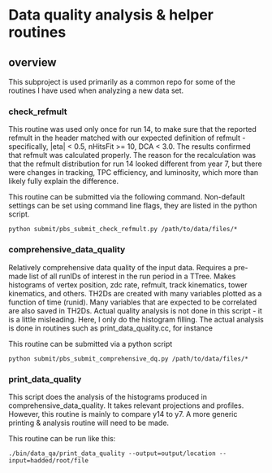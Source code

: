 # Data quality analysis & helper routines

## overview
This subproject is used primarily as a common repo for some of the routines I have used when analyzing a new data set.


### check_refmult
This routine was used only once for run 14, to make sure that the reported refmult in the header matched with our expected definition of refmult -
specifically, |eta| < 0.5, nHitsFit >= 10, DCA < 3.0. The results confirmed that refmult was calculated properly. The reason for the recalculation was
that the refmult distribution for run 14 looked different from year 7, but there were changes in tracking, TPC efficiency, and luminosity, which more than
likely fully explain the difference.

This routine can be submitted via the following command. Non-default settings can be set using command line flags, they are listed in the python script.
```
python submit/pbs_submit_check_refmult.py /path/to/data/files/*

```

### comprehensive_data_quality
Relatively comprehensive data quality of the input data. Requires a pre-made list of all runIDs of interest in the run period in a TTree.
Makes histograms of vertex position, zdc rate, refmult, track kinematics, tower kinematics, and others. TH2Ds are created with many variables
plotted as a function of time (runid). Many variables that are expected to be correlated are also saved in TH2Ds.
Actual quality analysis is not done in this script - it is a little misleading. Here, I only do the histogram filling. The actual analysis is done in routines
such as print_data_quality.cc, for instance

This routine can be submitted via a python script
```
python submit/pbs_submit_comprehensive_dq.py /path/to/data/files/*
```

### print_data_quality
This script does the analysis of the histograms produced in comprehensive_data_quality. It takes relevant projections and profiles. However,
this routine is mainly to compare y14 to y7. A more generic printing & analysis routine will need to be made.

This routine can be run like this:
```
./bin/data_qa/print_data_quality --output=output/location --input=hadded/root/file 
```
